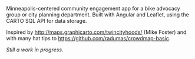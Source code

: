 Minneapolis-centered community engagement app for a bike advocacy group or city planning department. Built with Angular and Leaflet, using the CARTO SQL API for data storage.

Inspired by http://maps.graphicarto.com/twincityhoods/ (Mike Foster) and with many hat tips to https://github.com/radumas/crowdmap-basic. 

_Still a work in progress._
